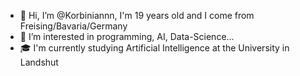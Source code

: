 - 👋 Hi, I’m @Korbiniannn, I'm 19 years old and I come from Freising/Bavaria/Germany
- 👀 I’m interested in programming, AI, Data-Science...
- 🎓 I'm currently studying Artificial Intelligence at the University in Landshut

<!---
Korbiniannn/Korbiniannn is a ✨ special ✨ repository because its `README.md` (this file) appears on your GitHub profile.
You can click the Preview link to take a look at your changes.
--->
